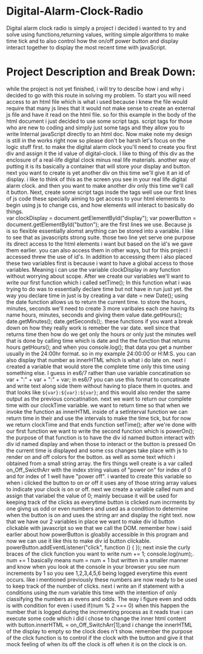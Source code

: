# Digital-Alarm-Clock-Radio

Digital alarm clock radio is simply a project i decided i wanted to try and solve using functions,returning values, writing simple algorithms to make time tick and to also control how the on/off power button and display interact together to display the most recent time with javaScript. 

# Project Description and Break Down:
while the project is not yet finished, i will try to descibe how i and why i decided to go with this route in solving my problem. To start you will need access to an html file which is what i used because i knew the file would require that many js lines that it would not make sense to create an external js file and have it read on the html file. so for this example in the body of the html document i just decided to use some script tags. script tags for those who are new to coding and simply just some tags and they allow you to write Internal javaScript directly to an html doc. Now make note my design is still in the works right now so please don't be harsh let's focus on the logic stuff first. to make the digital alarm clock you'll need to create you first div and assign it the id value of digital-clock. I like to thing of this div as the enclosure of a real-life digital clock minus real life materials. another way of putting it is its basically a container that will store your display and button. next you want to create is yet another div on this time we'll give it an id of display. i like to think of this as the screen you see in your real life digital alarm clock. and then you want to make another div only this time we'll call it button. Next, create some script tags insde the tags well use our first lines of js code these specially aiming to get access to your html elements to begin using js to change css, and how elements will interact to basically do things.  
var clockDisplay = document.getElementById("display");
var powerButton = document.getElementById("button");
are the first lines we use. Because js is so flexible essentially alomst anything can be stored into a variable. I like to see that as javascripts strong suite. those two line yet serve one purpose its direct access to the html elements i want but based on the id's we gave them earlier. you can also access them in other ways, but for this project i accessed threw the use of id's. In addition to accessing them i also placed these two variables first is because i want to have a global access to those variables. Meaning i can use the variable clockDisplay in any function without worrying about scope. After we create our variables we'll want to write our first function which i called setTime(); In this function what i was trying to do was to essentially declare time but not have in run just yet. the way you declare time in just is by creating a var date = new Date(); using the date function allows us to return the current time. to store the hours, minutes, seconds we'll need to create 3 more varibales each one having its name hours, minutes, seconds and giving them value date.getHours(); date.getMinutes(); date.getSeconds();. these functions if you want a break down on how they really work is remeber the var date. well since that returns time then how do we get only the hours or only just the minutes well that is done by calling time which is date and the the function that returns hours getHours(); and when you console.log(); that data you get a number usually in the 24:00hr format. so in my example 24:00:00 or H:M:S. you can also display that number as innerHTML which is what i do late on. next i created a variable that would store the complete time only this time using something else. I guess in es6/7 rather than use variable concatination so var + ":" + var + ":" + var; in es6/7 you can use this format to concatinate and write text along side them without having to place them in quotes. and that looks like `${var}:${var}:${var}`; and this would also render the same output as the previous concatination. next we want to return our complete time with our clockTime variable. we want to return time so that when we invoke the function as innerHTML inside of a setInterval function we can return time in their and use the intervals to make the time tick, but for now we return clockTime and that ends function setTime(); after we're done with our first function we want to write the second function which is powerOn(); the purpose of that function is to have the div id named button interact with div id named display and when those to interact or the button is pressed On the current time is displayed and some css changes take place with js to render on and off colors for the button. as well as some text which i obtained from a small string array. the firs things well create is a var called on_Off_SwicthArr with the index string values of "power on" for index of 0 and for index of 1 well have "power off". i wanted to create this variable so when i clicked the button to on or off it uses any of those string array values to indicate your clock is on or off. next we create a variable called num and assign that variabel the value of 0; mainly becuase it will be used for keeping track of the clicks as everytime button is clicked num incrments by one givng us odd or even numbers and used as a condition to determine when the button is on and uses the string arr and display the right text. now that we have our 2 variables in place we want to make div id button clickable with javascript so we that we call the DOM. remember how i said earlier about how powerButton is gloablly accessible in this program and now we can use it like this to make div id button clickable. powerButton.addEventListener("click", function () {
}); next insie the curly braces of the click function you want to write num += 1; console.log(num);.  num += 1 basically means num = num + 1 but written in a smaller manner and know when you look at the console in your browser you see num increments by 1 so you see 1,2,3,4,5,6 being logged everytime this event occurs. like i mentioned previously these numbers are now ready to be used to keep track of the number of clicks. next i write an if statement with a conditions using the num variable this time with the intention of only classifying the numbers as evens and odds. The way i figure even and odds is with condition for even i used if(num % 2 === 0) when this happen the number that is logged during the incrmenting process as it reads true i can execute some code which i did i chose to change the inner html content with button.innerHTML = on_Off_SwitchArr[1];and i change the innerHTML of the display to empty so the clock does n't show. remember the purpose of the click function is to control if the clock with the button and give it that mock feeling of when its off the clock is off when it is on the clock is on. 
